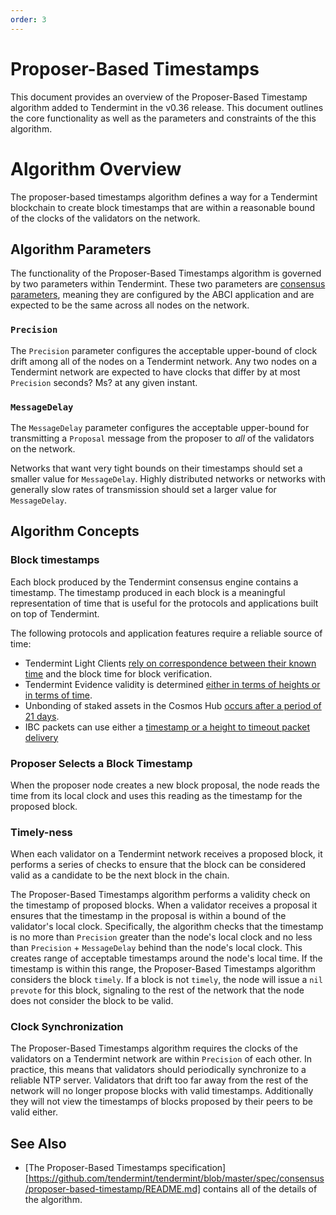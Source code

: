 ```yaml
---
order: 3
---
```


# Proposer-Based Timestamps

 This document provides an overview of the Proposer-Based Timestamp algorithm 
 added to Tendermint in the v0.36 release. This document outlines the core functionality
 as well as the parameters and constraints of the this algorithm.

# Algorithm Overview 

The proposer-based timestamps algorithm defines a way for a Tendermint blockchain
to create block timestamps that are within a reasonable bound of the clocks of the
validators on the network.

## Algorithm Parameters

The functionality of the Proposer-Based Timestamps algorithm is governed by two
parameters within Tendermint. These two parameters are [consensus parameters](https://github.com/tendermint/tendermint/blob/c42c6d06d2986791ad1cb8742824818edd9b6323/spec/abci/apps.md#L291), 
meaning they are configured by the ABCI application and are expected to be the
same across all nodes on the network.

### `Precision`

The `Precision` parameter configures the acceptable upper-bound of clock drift among
all of the nodes on a Tendermint network. Any two nodes on a Tendermint network
are expected to have clocks that differ by at most `Precision` seconds? Ms? at
any given instant.

### `MessageDelay`

The `MessageDelay` parameter configures the acceptable upper-bound for transmitting
a `Proposal` message from the proposer to _all_ of the validators on the network.

Networks that want very tight bounds on their timestamps should set a smaller value
for `MessageDelay`. Highly distributed networks or networks with generally slow
rates of transmission should set a larger value for `MessageDelay`.

## Algorithm Concepts

### Block timestamps

Each block produced by the Tendermint consensus engine contains a timestamp.
The timestamp produced in each block is a meaningful representation of time that is
useful for the protocols and applications built on top of Tendermint.

The following protocols and application features require a reliable source of time:

* Tendermint Light Clients [rely on correspondence between their known time](https://github.com/tendermint/tendermint/blob/master/spec/light-client/verification/README.md#definitions-1) and the block time for block verification.
* Tendermint Evidence validity is determined [either in terms of heights or in terms of time](https://github.com/tendermint/tendermint/blob/master/spec/consensus/evidence.md#verification).
* Unbonding of staked assets in the Cosmos Hub [occurs after a period of 21 days](https://github.com/cosmos/governance/blob/master/params-change/Staking.md#unbondingtime).
* IBC packets can use either a [timestamp or a height to timeout packet delivery](https://docs.cosmos.network/v0.44/ibc/overview.html#acknowledgements)

### Proposer Selects a Block Timestamp

When the proposer node creates a new block proposal, the node reads the time from 
its local clock and uses this reading as the timestamp for the proposed block.

### Timely-ness

When each validator on a Tendermint network receives a proposed block, it performs
a series of checks to ensure that the block can be considered valid as a candidate
to be the next block in the chain.

The Proposer-Based Timestamps algorithm performs a validity check on the timestamp of proposed blocks.
When a validator receives a proposal it ensures that the timestamp in the proposal
is within a bound of the validator's local clock. Specifically, the algorithm
checks that the timestamp is no more than `Precision` greater than the node's local clock
and no less than `Precision` + `MessageDelay` behind than the node's local clock.
This creates range of acceptable timestamps around the node's local time. If
the timestamp is within this range, the Proposer-Based Timestamps algorithm considers
the block `timely`. If a block is not `timely`, the node will issue a `nil` `prevote`
for this block, signaling to the rest of the network that the node does not consider
the block to be valid.

### Clock Synchronization

The Proposer-Based Timestamps algorithm requires the clocks of the validators on a
Tendermint network are within `Precision` of each other. In practice, this means
that validators should periodically synchronize to a reliable NTP server. Validators
that drift too far away from the rest of the network will no longer propose
blocks with valid timestamps. Additionally they will not view the timestamps of blocks proposed
by their peers to be valid either.

## See Also

* [The Proposer-Based Timestamps specification][https://github.com/tendermint/tendermint/blob/master/spec/consensus/proposer-based-timestamp/README.md] contains all of the details of
the algorithm.
